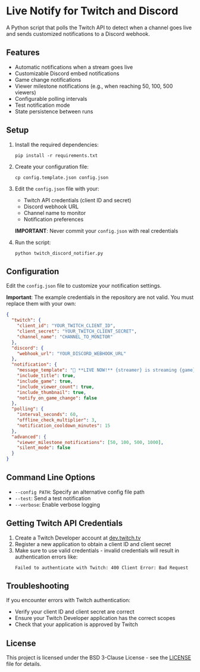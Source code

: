 # Live Notify for Twitch and Discord

A Python script that polls the Twitch API to detect when a channel goes live and sends customized notifications to a Discord webhook.

## Features

- Automatic notifications when a stream goes live
- Customizable Discord embed notifications
- Game change notifications
- Viewer milestone notifications (e.g., when reaching 50, 100, 500 viewers)
- Configurable polling intervals
- Test notification mode
- State persistence between runs

## Setup

1. Install the required dependencies:
   ```
   pip install -r requirements.txt
   ```

2. Create your configuration file:
   ```
   cp config.template.json config.json
   ```

3. Edit the `config.json` file with your:
   - Twitch API credentials (client ID and secret)
   - Discord webhook URL
   - Channel name to monitor
   - Notification preferences
   
   **IMPORTANT**: Never commit your `config.json` with real credentials

4. Run the script:
   ```
   python twitch_discord_notifier.py
   ```

## Configuration

Edit the `config.json` file to customize your notification settings.

**Important**: The example credentials in the repository are not valid. You must replace them with your own:

```json
{
  "twitch": {
    "client_id": "YOUR_TWITCH_CLIENT_ID",
    "client_secret": "YOUR_TWITCH_CLIENT_SECRET",
    "channel_name": "CHANNEL_TO_MONITOR"
  },
  "discord": {
    "webhook_url": "YOUR_DISCORD_WEBHOOK_URL"
  },
  "notification": {
    "message_template": "🔴 **LIVE NOW!** {streamer} is streaming {game}",
    "include_title": true,
    "include_game": true,
    "include_viewer_count": true,
    "include_thumbnail": true,
    "notify_on_game_change": false
  },
  "polling": {
    "interval_seconds": 60,
    "offline_check_multiplier": 3,
    "notification_cooldown_minutes": 15
  },
  "advanced": {
    "viewer_milestone_notifications": [50, 100, 500, 1000],
    "silent_mode": false
  }
}
```

## Command Line Options

- `--config PATH`: Specify an alternative config file path
- `--test`: Send a test notification
- `--verbose`: Enable verbose logging

## Getting Twitch API Credentials

1. Create a Twitch Developer account at [dev.twitch.tv](https://dev.twitch.tv/)
2. Register a new application to obtain a client ID and client secret
3. Make sure to use valid credentials - invalid credentials will result in authentication errors like:
   ```
   Failed to authenticate with Twitch: 400 Client Error: Bad Request
   ```

## Troubleshooting

If you encounter errors with Twitch authentication:
- Verify your client ID and client secret are correct
- Ensure your Twitch Developer application has the correct scopes
- Check that your application is approved by Twitch

## License

This project is licensed under the BSD 3-Clause License - see the [LICENSE](LICENSE) file for details.